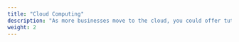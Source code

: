 ```yaml
---
title: "Cloud Computing"
description: "As more businesses move to the cloud, you could offer tutorials on popular cloud platforms like AWS, Google Cloud, or Microsoft Azure, covering topics like cloud architecture, deployment, and management."
weight: 2
---
```


